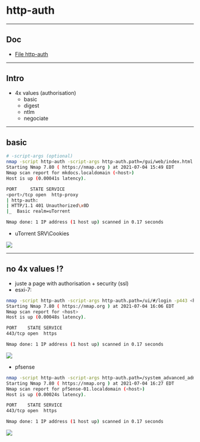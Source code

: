 # http-auth

---


## Doc
* [File http-auth](https://nmap.org/nsedoc/scripts/http-auth-finder.html)

---

## Intro
* 4x values (authorisation)
  * basic
  * digest
  * ntlm
  * negociate

---

## basic
````sh
# -script-args (optional)
nmap -script http-auth -script-args http-auth.path=/gui/web/index.html -p<port> <host>
Starting Nmap 7.80 ( https://nmap.org ) at 2021-07-04 15:49 EDT
Nmap scan report for mkdocs.localdomain (<host>)
Host is up (0.00041s latency).

PORT     STATE SERVICE
<port>/tcp open  http-proxy
| http-auth: 
| HTTP/1.1 401 Unauthorized\x0D
|_  Basic realm=uTorrent

Nmap done: 1 IP address (1 host up) scanned in 0.17 seconds
````

* uTorrent SRV\Cookies

[<img src="https://i.imgur.com/1xKcSqt.png">](https://i.imgur.com/1xKcSqt.png)

---

## no 4x values !?
* juste a page with authorisation + security (ssl)
* esxi-7:
````sh
nmap -script http-auth -script-args http-auth.path=/ui/#/login -p443 <host>
Starting Nmap 7.80 ( https://nmap.org ) at 2021-07-04 16:06 EDT
Nmap scan report for <host>
Host is up (0.00048s latency).

PORT    STATE SERVICE
443/tcp open  https

Nmap done: 1 IP address (1 host up) scanned in 0.17 seconds
````

[<img src="https://i.imgur.com/imPMAWa.png">](https://i.imgur.com/imPMAWa.png)

* pfsense
````sh
nmap -script http-auth -script-args http-auth.path=/system_advanced_admin.php -p443 <host>
Starting Nmap 7.80 ( https://nmap.org ) at 2021-07-04 16:27 EDT
Nmap scan report for pfSense-01.localdomain (<host>)
Host is up (0.00024s latency).

PORT    STATE SERVICE
443/tcp open  https

Nmap done: 1 IP address (1 host up) scanned in 0.17 seconds
````

[<img src="https://i.imgur.com/scAK3L8.png">](https://i.imgur.com/scAK3L8.png)
